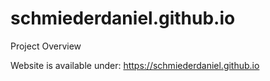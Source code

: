 # schmiederdaniel.github.io
Project Overview

Website is available under:
https://schmiederdaniel.github.io
